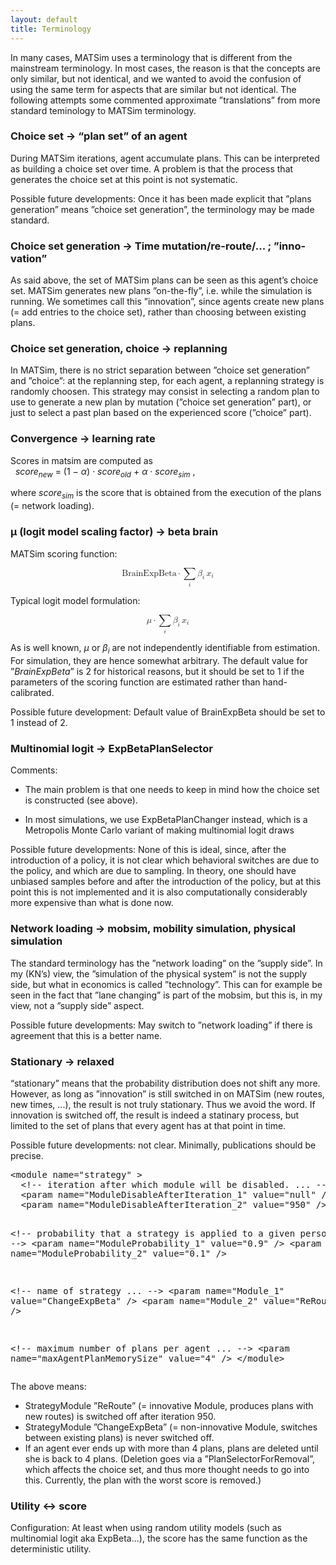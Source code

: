 ```yaml
---
layout: default
title: Terminology
---
```


<p>In many cases, MATSim uses a terminology that is different from the mainstream terminology. In most cases, the reason is that the concepts are only similar, but not identical, and we wanted to avoid the confusion of using the same term for aspects that are similar but not identical. The following attempts some commented approximate ”translations” from more standard teminology to MATSim terminology.&nbsp;</p>
<h3>Choice set → “plan set” of an agent</h3>
<p>During MATSim iterations, agent accumulate plans. This can be interpreted as building a choice set over time. A problem is that the process that generates the choice set at this point is not systematic.</p>
<p>Possible future developments: Once it has been made explicit that ”plans generation” means ”choice set generation”, the terminology may be made standard.</p>
<h3>Choice set generation → Time mutation/re-route/... ; ”inno- vation”</h3>
<p>As said above, the set of MATSim plans can be seen as this agent’s choice set. MATSim generates new plans ”on-the-fly”, i.e. while the simulation is running. We sometimes call this ”innovation”, since agents create new plans (= add entries to the choice set), rather than choosing between existing plans.</p>
<h3>Choice set generation, choice → replanning</h3>
<p>In MATSim, there is no strict separation between ”choice set generation” and ”choice”: at the replanning step, for each agent, a replanning strategy is randomly choosen. This strategy may consist in selecting a random plan to use to generate a new plan by mutation (”choice set generation” part), or just to select a past plan based on the experienced score (”choice” part).&nbsp;</p>
<h3>Convergence → learning rate</h3>
<p>Scores in matsim are computed as<br><em>&nbsp; score<sub>new</sub></em> = (1 − <em>α</em>) · <em>score<sub>old</sub></em> + <em>α</em> · <em>score<sub>sim</sub></em> ,</p>
<p>where <em>score<sub>sim</sub></em> is the score that is obtained from the execution of the plans (= network loading).&nbsp;</p>
<h3>μ (logit model scaling factor) → beta brain</h3>
<p>MATSim scoring function:</p>
<p><math display="block" title="{\tt BrainExpBeta} \cdot \sum_i \beta_i \, x_i " xmlns="http://www.w3.org/1998/Math/MathML"> <mrow> <mi>BrainExpBeta</mi> <mo>⋅</mo> <munder> <mrow> <mo largeop="true">∑</mo> </mrow> <mrow> <mi>i</mi> </mrow> </munder> <msub> <mrow> <mi>β</mi> </mrow> <mrow> <mi>i</mi> </mrow> </msub> <mspace width="0.167em"></mspace> <msub> <mrow> <mi>x</mi> </mrow> <mrow> <mi>i</mi></mrow></msub></mrow></math></p>
<p>Typical logit model formulation:</p>
<p><math display="block" title="{\tt BrainExpBeta} \cdot \sum_i \beta_i \, x_i " xmlns="http://www.w3.org/1998/Math/MathML"> <mrow> <mi>μ</mi> <mo>⋅</mo> <munder> <mrow> <mo largeop="true">∑</mo> </mrow> <mrow> <mi>i</mi> </mrow> </munder> <msub> <mrow> <mi>β</mi> </mrow> <mrow> <mi>i</mi> </mrow> </msub> <mspace width="0.167em"></mspace> <msub> <mrow> <mi>x</mi> </mrow> <mrow> <mi>i</mi></mrow></msub></mrow></math></p>
<p>As is well known, <em>μ</em> or <em>β<sub>i</sub></em> are not independently identifiable from estimation. For simulation, they are hence somewhat arbitrary. The default value for ”<em>BrainExpBeta</em>” is 2 for historical reasons, but it should be set to 1 if the parameters of the scoring function are estimated rather than hand-calibrated.</p>
<p>Possible future development: Default value of BrainExpBeta should be set to 1&nbsp;instead of 2.</p>
<h3>Multinomial logit → ExpBetaPlanSelector</h3>
<p>Comments:</p>
<ul>
<li>
<p>The main problem is that one needs to keep in mind how the choice set is constructed (see above).</p>
</li>
<li>In most simulations, we use ExpBetaPlanChanger instead, which is a Metropolis Monte Carlo variant of making multinomial logit draws</li>
</ul>
<p>Possible future developments: None of this is ideal, since, after the introduction of a policy, it is not clear which behavioral switches are due to the policy, and which are due to sampling. In theory, one should have unbiased samples before and after the introduction of the policy, but at this point this is not implemented and it is also computationally considerably more expensive than what is done now.&nbsp;</p>
<h3>Network loading → mobsim, mobility simulation, physical simulation</h3>
<p>The standard terminology has the ”network loading” on the ”supply side”. In my (KN’s) view, the ”simulation of the physical system” is not the supply side, but what in economics is called ”technology”. This can for example be seen in the fact that ”lane changing” is part of the mobsim, but this is, in my view, not a ”supply side” aspect.</p>
<p>Possible future developments: May switch to ”network loading” if there is agreement that this is a better name.&nbsp;</p>
<h3>Stationary → relaxed</h3>
<p>“stationary” means that the probability distribution does not shift any more. However, as long as ”innovation” is still switched in on MATSim (new routes, new times, ...), the result is not truly stationary. Thus we avoid the word. If innovation is switched off, the result is indeed a statinary process, but limited to the set of plans that every agent has at that point in time.</p>
<p>Possible future developments: not clear. Minimally, publications should be precise.</p>
<pre>&lt;module name="strategy" &gt;
  &lt;!-- iteration after which module will be disabled. ... --&gt;
  &lt;param name="ModuleDisableAfterIteration_1" value="null" /&gt;
  &lt;param name="ModuleDisableAfterIteration_2" value="950" /&gt;

  &lt;!-- probability that a strategy is applied to a given person. ... --&gt;
  &lt;param name="ModuleProbability_1" value="0.9" /&gt;
  &lt;param name="ModuleProbability_2" value="0.1" /&gt;

  &lt;!-- name of strategy ... --&gt;
  &lt;param name="Module_1" value="ChangeExpBeta" /&gt;
  &lt;param name="Module_2" value="ReRoute" /&gt;

  &lt;!-- maximum number of plans per agent ... --&gt;
  &lt;param name="maxAgentPlanMemorySize" value="4" /&gt;
&lt;/module&gt;
</pre><p>The above means:</p>
<ul>
<li>StrategyModule ”ReRoute” (= innovative Module, produces plans with new routes) is switched off after iteration 950.</li>
<li>StrategyModule ”ChangeExpBeta” (= non-innovative Module, switches between existing plans) is never switched off.</li>
<li>If an agent ever ends up with more than 4 plans, plans are deleted until she is back to 4 plans. (Deletion goes via a ”PlanSelectorForRemoval”, which affects the choice set, and thus more thought needs to go into this. Currently, the plan with the worst score is removed.)&nbsp;</li>
</ul>
<h3>Utility ↔ score</h3>
<p>Configuration: At least when using random utility models (such as multinomial logit aka ExpBeta...), the score has the same function as the deterministic utility.&nbsp;</p>


